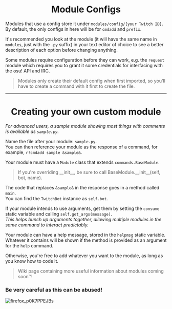 <div align="center">

# Module Configs

</div>

Modules that use a config store it under `modules/config/[your Twitch ID]`. By default, the only configs in here will be for `cmdadd` and `prefix`.

It's recommended you look at the module (it will have the same name in `modules`, just with the `.py` suffix) in your text editor of choice to see a better description of each option before changing anything.

Some modules require configuration before they can work, e.g. the `request` module which requires you to grant it some credentials for interfacing with the osu! API and IRC.

> Modules only create their default config when first imported, so you'll have to create a command with it first to create the file.

---

<div align="center">

# Creating your own custom module

</div>

*For advanced users, a sample module showing most things with comments is available as `sample.py`.*

Name the file after your module: `sample.py`.<br/>
You can then reference your module as the response of a command, for example, `r!cmdadd sample &sample&`.

Your module must have a `Module` class that extends `commands.BaseModule`.<br/>
> If you're overriding \_\_init__, be sure to call BaseModule.\_\_init__(self, bot, name).

The code that replaces `&sample&` in the response goes in a method called `main`.<br/>
You can find the `TwitchBot` instance as `self.bot`.<br/>

If your module intends to use arguments, get them by setting the `consume` static variable and calling `self.get_args(message)`.<br/>
*This helps bunch up arguments together, allowing multiple modules in the same command to interact predictably.*

Your module can have a help message, stored in the `helpmsg` static variable.<br/>
Whatever it contains will be shown if the method is provided as an argument for the `help` command.

Otherwise, you're free to add whatever you want to the module, as long as you know how to code it.
> Wiki page containing more useful information about modules coming soon™️!

### **Be very careful as this can be abused!**<br/>

![firefox_p0K7PPEJBs](https://user-images.githubusercontent.com/47289484/193102564-6245c687-6e25-4f90-a1a8-37d6d2fb91da.png)
